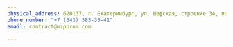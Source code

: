 ```yaml
---
physical_address: 620137, г. Екатеринбург, ул. Шефская, строение 3А, помещение 303
phone_number: "+7 (343) 383-35-41"
email: contract@mzpprom.com

---
```

